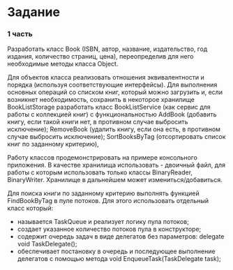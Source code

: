 # Задание
### 1 часть
Разработать класс Book (ISBN, автор, название, издательство, год издания, количество страниц, цена), переопределив для него необходимые методы класса Object. 

Для объектов класса реализовать отношения эквивалентности и порядка (используя соответствующие интерфейсы). Для выполнения основных операций со списком книг, который можно загрузить и, если возникнет необходимость, сохранить в некоторое хранилище BookListStorage разработать класс BookListService (как сервис для работы с коллекцией книг) с функциональностью AddBook (добавить книгу, если такой книги нет, в противном случае выбросить исключение); RemoveBook (удалить книгу, если она есть, в противном случае выбросить исключение); SortBooksByTag (отсортировать список книг по заданному критерию), 

Работу классов продемонстрировать на примере консольного приложения. 
В качестве хранилища использовать - двоичный файл, для работы с которым использовать только классы BinaryReader, BinaryWriter. Хранилище в дальнейшем может измениться/добавиться.

Для поиска книги по заданному критерию выполнять функцией FindBookByTag в пуле потоков. Для этого использовать отдельный класс который: 
- называется TaskQueue и реализует логику пула потоков;
- создает указанное количество потоков пула в конструкторе;
- содержит очередь задач в виде делегатов без параметров:
delegate void TaskDelegate();
- обеспечивает постановку в очередь и последующее выполнение делегатов с помощью метода 
void EnqueueTask(TaskDelegate task);
